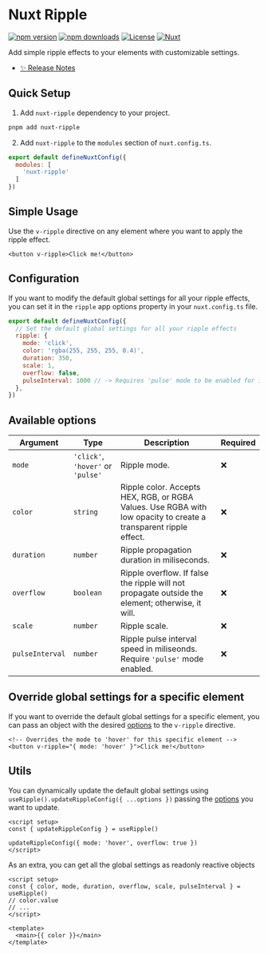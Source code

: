 # Nuxt Ripple

[![npm version][npm-version-src]][npm-version-href]
[![npm downloads][npm-downloads-src]][npm-downloads-href]
[![License][license-src]][license-href]
[![Nuxt][nuxt-src]][nuxt-href]

Add simple ripple effects to your elements with customizable settings.

- [✨ Release Notes](https://github.com/ahmedrangel/nuxt-ripple/blob/main/CHANGELOG.md)

## Quick Setup

1. Add `nuxt-ripple` dependency to your project.

```bash
pnpm add nuxt-ripple
```

2. Add `nuxt-ripple` to the `modules` section of `nuxt.config.ts`.

```js
export default defineNuxtConfig({
  modules: [
    'nuxt-ripple'
  ]
})
```

## Simple Usage
Use the `v-ripple` directive on any element where you want to apply the ripple effect.
```vue
<button v-ripple>Click me!</button>
```

## Configuration
If you want to modify the default global settings for all your ripple effects, you can set it in the `ripple` app options property in your `nuxt.config.ts` file.
```js
export default defineNuxtConfig({
  // Set the default global settings for all your ripple effects
  ripple: {
    mode: 'click',
    color: 'rgba(255, 255, 255, 0.4)',
    duration: 350,
    scale: 1,
    overflow: false,
    pulseInterval: 1000 // -> Requires 'pulse' mode to be enabled for it to take effect
  },
})
```

## Available options
| Argument | Type | Description | Required |
| --- | --- | --- | --- |
| `mode` | `'click'`, `'hover'` or `'pulse'`  | Ripple mode. | ❌ |
| `color` | `string`  | Ripple color. Accepts HEX, RGB, or RGBA Values. Use RGBA with low opacity to create a transparent ripple effect. | ❌ |
| `duration` | `number`  | Ripple propagation duration in miliseconds. | ❌ |
| `overflow` | `boolean` | Ripple overflow. If false the ripple will not propagate outside the element; otherwise, it will. | ❌ |
| `scale` | `number` | Ripple scale. | ❌ |
| `pulseInterval` | `number` | Ripple pulse interval speed in miliseonds. Require `'pulse'` mode enabled. | ❌ |

## Override global settings for a specific element
If you want to override the default global settings for a specific element, you can pass an object with the desired [options](#available-options) to the `v-ripple` directive.
```vue
<!-- Overrides the mode to 'hover' for this specific element -->
<button v-ripple="{ mode: 'hover' }">Click me!</button>
```

## Utils
You can dynamically update the default global settings using `useRipple().updateRippleConfig({ ...options })` passing the [options](#available-options) you want to update.
```vue
<script setup>
const { updateRippleConfig } = useRipple()

updateRippleConfig({ mode: 'hover', overflow: true })
</script>
```
As an extra, you can get all the global settings as readonly reactive objects
```vue
<script setup>
const { color, mode, duration, overflow, scale, pulseInterval } = useRipple()
// color.value
// ...
</script>

<template>
  <main>{{ color }}</main>
</template>
``` 

<!-- Badges -->
[npm-version-src]: https://img.shields.io/npm/v/nuxt-ripple/latest.svg?style=flat&colorA=020420&colorB=00DC82
[npm-version-href]: https://npmjs.com/package/nuxt-ripple

[npm-downloads-src]: https://img.shields.io/npm/dm/nuxt-ripple.svg?style=flat&colorA=020420&colorB=00DC82
[npm-downloads-href]: https://npm.chart.dev/nuxt-ripple

[license-src]: https://img.shields.io/npm/l/nuxt-ripple.svg?style=flat&colorA=020420&colorB=00DC82
[license-href]: https://npmjs.com/package/nuxt-ripple

[nuxt-src]: https://img.shields.io/badge/Nuxt-020420?logo=nuxt.js
[nuxt-href]: https://nuxt.com
